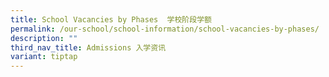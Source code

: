 ```yaml
---
title: School Vacancies by Phases  学校阶段学额
permalink: /our-school/school-information/school-vacancies-by-phases/
description: ""
third_nav_title: Admissions 入学资讯
variant: tiptap
---
```

